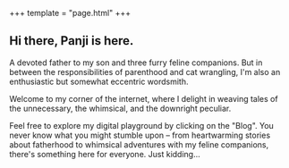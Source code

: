 +++
template = "page.html"
+++

## Hi there, Panji is here.

A devoted father to my son and three furry feline companions. But in between the responsibilities of parenthood and cat wrangling, I'm also an enthusiastic but somewhat eccentric wordsmith. 

Welcome to my corner of the internet, where I delight in weaving tales of the unnecessary, the whimsical, and the downright peculiar.

Feel free to explore my digital playground by clicking on the "Blog". You never know what you might stumble upon – from heartwarming stories about fatherhood to whimsical adventures with my feline companions, there's something here for everyone. Just kidding...
